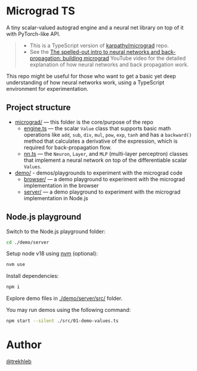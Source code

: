 # Micrograd TS

A tiny scalar-valued autograd engine and a neural net library on top of it with PyTorch-like API.

> - This is a TypeScript version of [karpathy/micrograd](https://github.com/karpathy/micrograd) repo.
> - See the [The spelled-out intro to neural networks and back-propagation: building micrograd](https://www.youtube.com/watch?v=VMj-3S1tku0) YouTube video for the detailed  explanation of how neural networks and back propagation work.

This repo might be useful for those who want to get a basic yet deep understanding of how neural networks work, using a TypeScript environment for experimentation.  

## Project structure

- [micrograd/](./micrograd/) — this folder is the core/purpose of the repo
  - [engine.ts](./micrograd/engine.ts) — the scalar `Value` class that supports basic math operations like `add`, `sub`, `div`, `mul`, `pow`, `exp`, `tanh` and has a `backward()` method that calculates a derivative of the expression, which is required for back-propagation flow.
  - [nn.ts](./micrograd/nn.ts) — the `Neuron`, `Layer`, and `MLP` (multi-layer perceptron) classes that implement a neural network on top of the differentiable scalar `Values`.
- [demo/](./demo/) - demos/playgrounds to experiment with the micrograd code
  - [browser/](./demo/browser/) — a demo playground to experiment with the micrograd implementation in the browser
  - [server/](./demo/server/) — a demo playground to experiment with the micrograd implementation in Node.js

## Node.js playground

Switch to the Node.js playground folder:

```sh
cd ./demo/server
```

Setup node v18 using [nvm](https://github.com/nvm-sh/nvm) (optional):

```sh
nvm use
```

Install dependencies:

```sh
npm i
```

Explore demo files in [./demo/server/src/](./demo/server/src/) folder.

You may run demos using the following command:

```sh
npm start --silent ./src/01-demo-values.ts
```

# Author

[@trekhleb](https://trekhleb.dev)

